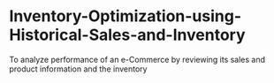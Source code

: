 # Inventory-Optimization-using-Historical-Sales-and-Inventory
To analyze performance of an e-Commerce by reviewing its sales and product information and the inventory
